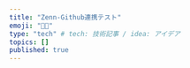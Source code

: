 ```yaml
---
title: "Zenn-Github連携テスト"
emoji: "👶🏻"
type: "tech" # tech: 技術記事 / idea: アイデア
topics: []
published: true
---
```

